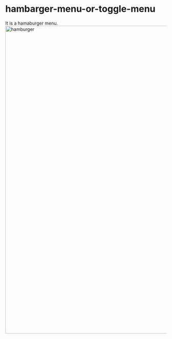 # hambarger-menu-or-toggle-menu
It is a hamaburger menu.
<img width="960" alt="hamburger" src="https://user-images.githubusercontent.com/104885629/183528766-f07e13e2-0f50-4af6-a6f6-abe9eb24224f.png">
